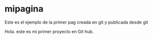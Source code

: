 # mipagina
Este es el ejemplo de la primer pag creada en git y publicada desde git


Hola.
este es mi primer proyecto en Git hub.